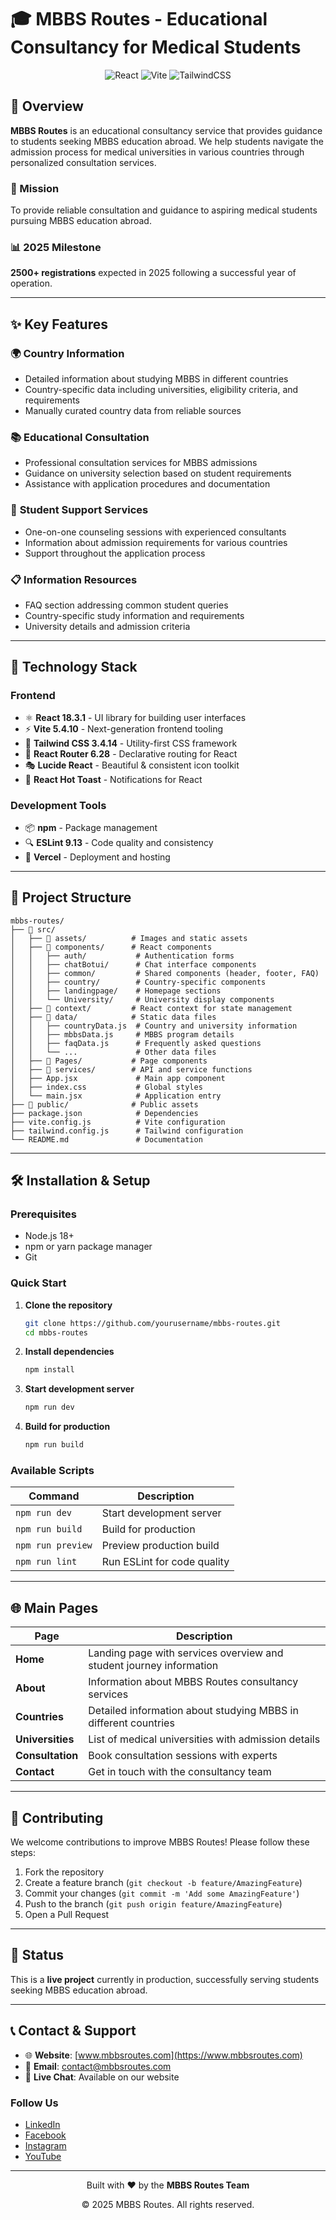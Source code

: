 # 🎓 MBBS Routes - Educational Consultancy for Medical Students

<div align="center">
  <img src="https://img.shields.io/badge/React-18.3.1-blue?style=for-the-badge&logo=react" alt="React">
  <img src="https://img.shields.io/badge/Vite-5.4.10-purple?style=for-the-badge&logo=vite" alt="Vite">
  <img src="https://img.shields.io/badge/TailwindCSS-3.4.14-cyan?style=for-the-badge&logo=tailwindcss" alt="TailwindCSS">
</div>

## 📌 Overview

**MBBS Routes** is an educational consultancy service that provides guidance to students seeking MBBS education abroad. We help students navigate the admission process for medical universities in various countries through personalized consultation services.

### 🎯 Mission
To provide reliable consultation and guidance to aspiring medical students pursuing MBBS education abroad.

### 📊 2025 Milestone
**2500+ registrations** expected in 2025 following a successful year of operation.

---

## ✨ Key Features

### 🌍 **Country Information**
- Detailed information about studying MBBS in different countries
- Country-specific data including universities, eligibility criteria, and requirements
- Manually curated country data from reliable sources

### 📚 **Educational Consultation**
- Professional consultation services for MBBS admissions
- Guidance on university selection based on student requirements
- Assistance with application procedures and documentation

### 🤝 **Student Support Services**
- One-on-one counseling sessions with experienced consultants
- Information about admission requirements for various countries
- Support throughout the application process

### 📋 **Information Resources**
- FAQ section addressing common student queries
- Country-specific study information and requirements
- University details and admission criteria

---

## 🚀 Technology Stack

### **Frontend**
- ⚛️ **React 18.3.1** - UI library for building user interfaces
- ⚡ **Vite 5.4.10** - Next-generation frontend tooling
- 🎨 **Tailwind CSS 3.4.14** - Utility-first CSS framework
- 🔄 **React Router 6.28** - Declarative routing for React
- 🎭 **Lucide React** - Beautiful & consistent icon toolkit
- 🔔 **React Hot Toast** - Notifications for React

### **Development Tools**
- 📦 **npm** - Package management
- 🔍 **ESLint 9.13** - Code quality and consistency
- 🚀 **Vercel** - Deployment and hosting

---

## 📁 Project Structure

```
mbbs-routes/
├── 📂 src/
│   ├── 📂 assets/          # Images and static assets
│   ├── 📂 components/      # React components
│   │   ├── auth/           # Authentication forms
│   │   ├── chatBotui/      # Chat interface components
│   │   ├── common/         # Shared components (header, footer, FAQ)
│   │   ├── country/        # Country-specific components
│   │   ├── landingpage/    # Homepage sections
│   │   └── University/     # University display components
│   ├── 📂 context/         # React context for state management
│   ├── 📂 data/            # Static data files
│   │   ├── countryData.js  # Country and university information
│   │   ├── mbbsData.js     # MBBS program details
│   │   ├── faqData.js      # Frequently asked questions
│   │   └── ...             # Other data files
│   ├── 📂 Pages/           # Page components
│   ├── 📂 services/        # API and service functions
│   ├── App.jsx             # Main app component
│   ├── index.css           # Global styles
│   └── main.jsx            # Application entry
├── 📂 public/              # Public assets
├── package.json            # Dependencies
├── vite.config.js          # Vite configuration
├── tailwind.config.js      # Tailwind configuration
└── README.md               # Documentation
```

---

## 🛠️ Installation & Setup

### Prerequisites
- Node.js 18+
- npm or yarn package manager
- Git

### Quick Start

1. **Clone the repository**
   ```bash
   git clone https://github.com/yourusername/mbbs-routes.git
   cd mbbs-routes
   ```

2. **Install dependencies**
   ```bash
   npm install
   ```

3. **Start development server**
   ```bash
   npm run dev
   ```

4. **Build for production**
   ```bash
   npm run build
   ```

### Available Scripts

| Command | Description |
|---------|-------------|
| `npm run dev` | Start development server |
| `npm run build` | Build for production |
| `npm run preview` | Preview production build |
| `npm run lint` | Run ESLint for code quality |

---

## 🌐 Main Pages

| Page | Description |
|------|-------------|
| **Home** | Landing page with services overview and student journey information |
| **About** | Information about MBBS Routes consultancy services |
| **Countries** | Detailed information about studying MBBS in different countries |
| **Universities** | List of medical universities with admission details |
| **Consultation** | Book consultation sessions with experts |
| **Contact** | Get in touch with the consultancy team |

---

## 🤝 Contributing

We welcome contributions to improve MBBS Routes! Please follow these steps:

1. Fork the repository
2. Create a feature branch (`git checkout -b feature/AmazingFeature`)
3. Commit your changes (`git commit -m 'Add some AmazingFeature'`)
4. Push to the branch (`git push origin feature/AmazingFeature`)
5. Open a Pull Request

---

## 📄 Status

This is a **live project** currently in production, successfully serving students seeking MBBS education abroad.

---

## 📞 Contact & Support

- 🌐 **Website**: [www.mbbsroutes.com](https://www.mbbsroutes.com)
- 📧 **Email**: contact@mbbsroutes.com
- 💬 **Live Chat**: Available on our website

### Follow Us
- [LinkedIn](https://linkedin.com/company/mbbsroutes)
- [Facebook](https://facebook.com/mbbsroutes)
- [Instagram](https://instagram.com/mbbsroutes)
- [YouTube](https://youtube.com/@mbbsroutes)

---

<div align="center">
  <p>Built with ❤️ by the <strong>MBBS Routes Team</strong></p>
  <p>© 2025 MBBS Routes. All rights reserved.</p>
</div>
